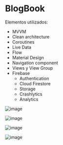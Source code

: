 # BlogBook

Elementos utilizados:
- MVVM
- Clean architecture
- Coroutines
- Live Data
- Flow
- Material Design
- Navigation component
- Views y View Group
- Firebase
    - Authentication
    - Cloud Firestore
    - Storage
    - Crashlytics
    - Analytics


![image](https://user-images.githubusercontent.com/101361708/197084883-329e6193-9109-4326-a912-412f29446639.png)

![image](https://user-images.githubusercontent.com/101361708/197084914-8f5e6edb-f3ef-43f6-906a-a07d74acd73e.png)

![image](https://user-images.githubusercontent.com/101361708/197084955-5313b8fa-37c1-47e0-afe9-02dd67fd2021.png)

![image](https://user-images.githubusercontent.com/101361708/197085528-a30b9131-1923-4a74-9ee4-36d08b54595e.png)
